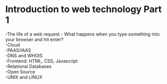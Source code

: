 Introduction to web technology Part 1
======
-The life of a web request - What happens when you type something into your browser and hit enter?  
-Cloud  
-PAAS/IAAS  
-DNS and WHOIS  
-Frontend: HTML, CSS, Javascript   
-Relational Databases  
-Open Source  
-UNIX and LINUX  
